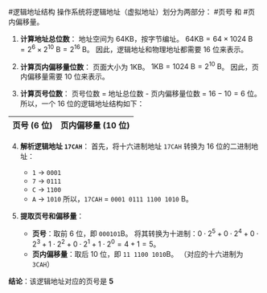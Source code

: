 #逻辑地址结构  操作系统将逻辑地址（虚拟地址）划分为两部分： #页号 和  #页内偏移量。

1.  **计算地址总位数**：
    地址空间为 $64 \text{KB}$，按字节编址。
    $64 \text{KB} = 64 \times 1024 \text{ B} = 2^6 \times 2^{10} \text{ B} = 2^{16} \text{ B}$。
    因此，逻辑地址和物理地址都需要 16 位来表示。

2.  **计算页内偏移量位数**：
    页面大小为 $1 \text{KB}$。
    $1 \text{KB} = 1024 \text{ B} = 2^{10} \text{ B}$。
    因此，页内偏移量需要 10 位来表示。

3.  **计算页号位数**：
    页号位数 = 地址总位数 - 页内偏移量位数 = $16 - 10 = 6$ 位。
    所以，一个 16 位的逻辑地址结构如下：

| 页号 (6 位) | 页内偏移量 (10 位) |
| :---------: | :----------------: |

4.  **解析逻辑地址 `17CAH`**：
    首先，将十六进制地址 `17CAH` 转换为 16 位的二进制地址：
    *   `1` -> `0001`
    *   `7` -> `0111`
    *   `C` -> `1100`
    *   `A` -> `1010`
    所以，`17CAH` = `0001 0111 1100 1010` B。

5.  **提取页号和偏移量**：
    *   **页号**：取前 6 位，即 `000101`B。
        将其转换为十进制：$0 \cdot 2^5 + 0 \cdot 2^4 + 0 \cdot 2^3 + 1 \cdot 2^2 + 0 \cdot 2^1 + 1 \cdot 2^0 = 4 + 1 = 5$。
    *   **页内偏移量**：取后 10 位，即 `11 1100 1010`B。
        （对应的十六进制为 `3CAH`）

**结论**：该逻辑地址对应的页号是 **5**